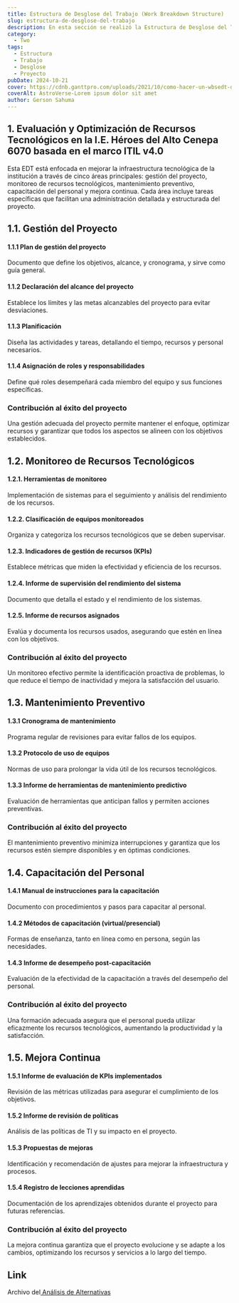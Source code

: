 ```yaml
---
title: Estructura de Desglose del Trabajo (Work Breakdown Structure)
slug: estructura-de-desglose-del-trabajo
description: En esta sección se realizó la Estructura de Desglose del Trabajo
category:
  - Two
tags:
  - Estructura
  - Trabajo
  - Desglose
  - Proyecto
pubDate: 2024-10-21
cover: https://cdnb.ganttpro.com/uploads/2021/10/como-hacer-un-wbsedt-diagrama-edt-de-un-proyecto.jpg
coverAlt: AstroVerse-Lorem ipsum dolor sit amet
author: Gerson Sahuma
---
```


## 1. Evaluación y Optimización de Recursos Tecnológicos en la I.E. Héroes del Alto Cenepa 6070 basada en el marco ITIL v4.0

Esta EDT está enfocada en mejorar la infraestructura tecnológica de la institución a través de cinco áreas principales: gestión del proyecto, monitoreo de recursos tecnológicos, mantenimiento preventivo, capacitación del personal y mejora continua. Cada área incluye tareas específicas que facilitan una administración detallada y estructurada del proyecto.

## 1.1. Gestión del Proyecto

#### 1.1.1 Plan de gestión del proyecto

Documento que define los objetivos, alcance, y cronograma, y sirve como guía general.

#### 1.1.2 Declaración del alcance del proyecto

Establece los límites y las metas alcanzables del proyecto para evitar desviaciones.

#### 1.1.3 Planificación

Diseña las actividades y tareas, detallando el tiempo, recursos y personal necesarios.

#### 1.1.4 Asignación de roles y responsabilidades

Define qué roles desempeñará cada miembro del equipo y sus funciones específicas.

### Contribución al éxito del proyecto

Una gestión adecuada del proyecto permite mantener el enfoque, optimizar recursos y garantizar que todos los aspectos se alineen con los objetivos establecidos.

## 1.2. Monitoreo de Recursos Tecnológicos

#### 1.2.1. Herramientas de monitoreo

Implementación de sistemas para el seguimiento y análisis del rendimiento de los recursos.

#### 1.2.2. Clasificación de equipos monitoreados

Organiza y categoriza los recursos tecnológicos que se deben supervisar.

#### 1.2.3. Indicadores de gestión de recursos (KPIs)

Establece métricas que miden la efectividad y eficiencia de los recursos.

#### 1.2.4. Informe de supervisión del rendimiento del sistema

Documento que detalla el estado y el rendimiento de los sistemas.

#### 1.2.5. Informe de recursos asignados

Evalúa y documenta los recursos usados, asegurando que estén en línea con los objetivos.

### Contribución al éxito del proyecto

Un monitoreo efectivo permite la identificación proactiva de problemas, lo que reduce el tiempo de inactividad y mejora la satisfacción del usuario.

## 1.3. Mantenimiento Preventivo

#### 1.3.1 Cronograma de mantenimiento

Programa regular de revisiones para evitar fallos de los equipos.

#### 1.3.2 Protocolo de uso de equipos

Normas de uso para prolongar la vida útil de los recursos tecnológicos.

#### 1.3.3 Informe de herramientas de mantenimiento predictivo

Evaluación de herramientas que anticipan fallos y permiten acciones preventivas.

### Contribución al éxito del proyecto

El mantenimiento preventivo minimiza interrupciones y garantiza que los recursos estén siempre disponibles y en óptimas condiciones.

## 1.4. Capacitación del Personal

#### 1.4.1 Manual de instrucciones para la capacitación

Documento con procedimientos y pasos para capacitar al personal.

#### 1.4.2 Métodos de capacitación (virtual/presencial)

Formas de enseñanza, tanto en línea como en persona, según las necesidades.

#### 1.4.3 Informe de desempeño post-capacitación

Evaluación de la efectividad de la capacitación a través del desempeño del personal.

### Contribución al éxito del proyecto

Una formación adecuada asegura que el personal pueda utilizar eficazmente los recursos tecnológicos, aumentando la productividad y la satisfacción.

## 1.5. Mejora Continua

#### 1.5.1 Informe de evaluación de KPIs implementados

Revisión de las métricas utilizadas para asegurar el cumplimiento de los objetivos.

#### 1.5.2 Informe de revisión de políticas

Análisis de las políticas de TI y su impacto en el proyecto.

#### 1.5.3 Propuestas de mejoras

Identificación y recomendación de ajustes para mejorar la infraestructura y procesos.

#### 1.5.4 Registro de lecciones aprendidas

Documentación de los aprendizajes obtenidos durante el proyecto para futuras referencias.

### Contribución al éxito del proyecto

La mejora continua garantiza que el proyecto evolucione y se adapte a los cambios, optimizando los recursos y servicios a lo largo del tiempo.

## Link

<p>Archivo del<a href="https://drive.google.com/file/d/1blfxRIwYfSlTMjWHn2cvcBKgcZ_QaB1U/view?usp=sharing" target="_blank"> Análisis de Alternativas</a></p>